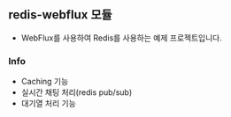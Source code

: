 ## redis-webflux 모듈

- WebFlux를 사용하여 Redis를 사용하는 예제 프로젝트입니다.

### Info
- Caching 기능
- 실시간 채팅 처리(redis pub/sub)
- 대기열 처리 기능
